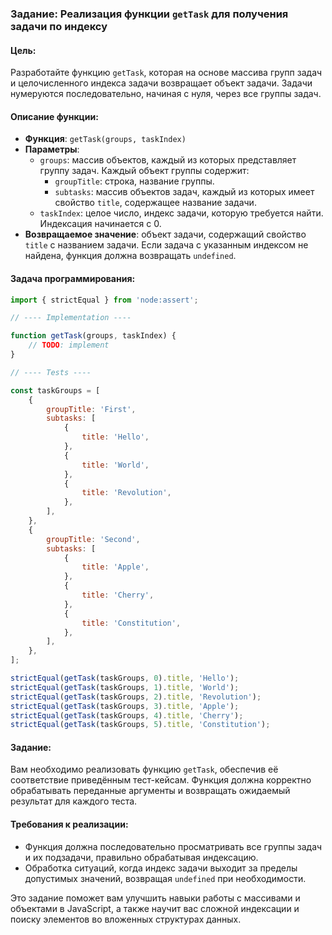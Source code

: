 ### Задание: Реализация функции `getTask` для получения задачи по индексу

#### Цель:

Разработайте функцию `getTask`, которая на основе массива групп задач и целочисленного индекса задачи возвращает объект задачи. Задачи нумеруются последовательно, начиная с нуля, через все группы задач.

#### Описание функции:

-   **Функция**: `getTask(groups, taskIndex)`
-   **Параметры**:
    -   `groups`: массив объектов, каждый из которых представляет группу задач. Каждый объект группы содержит:
        -   `groupTitle`: строка, название группы.
        -   `subtasks`: массив объектов задач, каждый из которых имеет свойство `title`, содержащее название задачи.
    -   `taskIndex`: целое число, индекс задачи, которую требуется найти. Индексация начинается с 0.
-   **Возвращаемое значение**: объект задачи, содержащий свойство `title` с названием задачи. Если задача с указанным индексом не найдена, функция должна возвращать `undefined`.

#### Задача программирования:

```javascript
import { strictEqual } from 'node:assert';

// ---- Implementation ----

function getTask(groups, taskIndex) {
    // TODO: implement
}

// ---- Tests ----

const taskGroups = [
    {
        groupTitle: 'First',
        subtasks: [
            {
                title: 'Hello',
            },
            {
                title: 'World',
            },
            {
                title: 'Revolution',
            },
        ],
    },
    {
        groupTitle: 'Second',
        subtasks: [
            {
                title: 'Apple',
            },
            {
                title: 'Cherry',
            },
            {
                title: 'Constitution',
            },
        ],
    },
];

strictEqual(getTask(taskGroups, 0).title, 'Hello');
strictEqual(getTask(taskGroups, 1).title, 'World');
strictEqual(getTask(taskGroups, 2).title, 'Revolution');
strictEqual(getTask(taskGroups, 3).title, 'Apple');
strictEqual(getTask(taskGroups, 4).title, 'Cherry');
strictEqual(getTask(taskGroups, 5).title, 'Constitution');
```

#### Задание:

Вам необходимо реализовать функцию `getTask`, обеспечив её соответствие приведённым тест-кейсам. Функция должна корректно обрабатывать переданные аргументы и возвращать ожидаемый результат для каждого теста.

#### Требования к реализации:

-   Функция должна последовательно просматривать все группы задач и их подзадачи, правильно обрабатывая индексацию.
-   Обработка ситуаций, когда индекс задачи выходит за пределы допустимых значений, возвращая `undefined` при необходимости.

Это задание поможет вам улучшить навыки работы с массивами и объектами в JavaScript, а также научит вас сложной индексации и поиску элементов во вложенных структурах данных.
